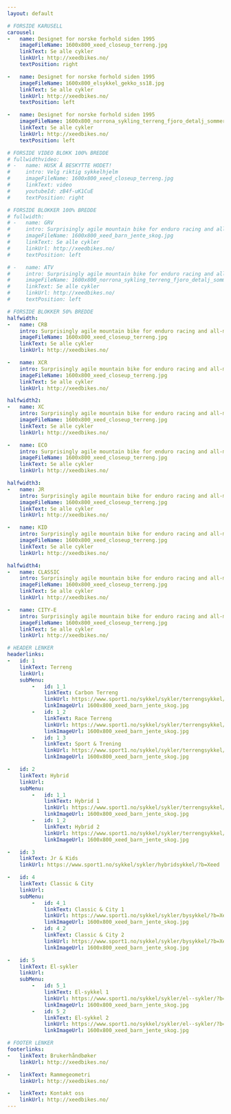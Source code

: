 ```yaml
---
layout: default

# FORSIDE KARUSELL
carousel:
-   name: Designet for norske forhold siden 1995
    imageFileName: 1600x800_xeed_closeup_terreng.jpg
    linkText: Se alle cykler
    linkUrl: http://xeedbikes.no/
    textPosition: right

-   name: Designet for norske forhold siden 1995
    imageFileName: 1600x800_elsykkel_gekko_ss18.jpg
    linkText: Se alle cykler
    linkUrl: http://xeedbikes.no/
    textPosition: left

-   name: Designet for norske forhold siden 1995
    imageFileName: 1600x800_norrona_sykling_terreng_fjoro_detalj_sommer.jpg
    linkText: Se alle cykler
    linkUrl: http://xeedbikes.no/
    textPosition: left

# FORSIDE VIDEO BLOKK 100% BREDDE 
# fullwidthvideo:
# -   name: HUSK Å BESKYTTE HODET!
#     intro: Velg riktig sykkelhjelm
#     imageFileName: 1600x800_xeed_closeup_terreng.jpg
#     linkText: video
#     youtubeId: zB4f-uK1CuE
#     textPosition: right

# FORSIDE BLOKKER 100% BREDDE 
# fullwidth:
# -   name: GRV
#     intro: Surprisingly agile mountain bike for enduro racing and all-mountain competitions
#     imageFileName: 1600x800_xeed_barn_jente_skog.jpg
#     linkText: Se alle cykler
#     linkUrl: http://xeedbikes.no/
#     textPosition: left

# -   name: ATV
#     intro: Surprisingly agile mountain bike for enduro racing and all-mountain competitions
#     imageFileName: 1600x800_norrona_sykling_terreng_fjoro_detalj_sommer.jpg
#     linkText: Se alle cykler
#     linkUrl: http://xeedbikes.no/
#     textPosition: left

# FORSIDE BLOKKER 50% BREDDE 
halfwidth:
-   name: CRB
    intro: Surprisingly agile mountain bike for enduro racing and all-mountain competitions
    imageFileName: 1600x800_xeed_closeup_terreng.jpg
    linkText: Se alle cykler
    linkUrl: http://xeedbikes.no/

-   name: XCR
    intro: Surprisingly agile mountain bike for enduro racing and all-mountain competitions
    imageFileName: 1600x800_xeed_closeup_terreng.jpg
    linkText: Se alle cykler
    linkUrl: http://xeedbikes.no/

halfwidth2:
-   name: XC
    intro: Surprisingly agile mountain bike for enduro racing and all-mountain competitions
    imageFileName: 1600x800_xeed_closeup_terreng.jpg
    linkText: Se alle cykler
    linkUrl: http://xeedbikes.no/

-   name: ECO
    intro: Surprisingly agile mountain bike for enduro racing and all-mountain competitions
    imageFileName: 1600x800_xeed_closeup_terreng.jpg
    linkText: Se alle cykler
    linkUrl: http://xeedbikes.no/

halfwidth3:
-   name: JR
    intro: Surprisingly agile mountain bike for enduro racing and all-mountain competitions
    imageFileName: 1600x800_xeed_closeup_terreng.jpg
    linkText: Se alle cykler
    linkUrl: http://xeedbikes.no/

-   name: KID
    intro: Surprisingly agile mountain bike for enduro racing and all-mountain competitions
    imageFileName: 1600x800_xeed_closeup_terreng.jpg
    linkText: Se alle cykler
    linkUrl: http://xeedbikes.no/

halfwidth4:
-   name: CLASSIC
    intro: Surprisingly agile mountain bike for enduro racing and all-mountain competitions
    imageFileName: 1600x800_xeed_closeup_terreng.jpg
    linkText: Se alle cykler
    linkUrl: http://xeedbikes.no/

-   name: CITY-E
    intro: Surprisingly agile mountain bike for enduro racing and all-mountain competitions
    imageFileName: 1600x800_xeed_closeup_terreng.jpg
    linkText: Se alle cykler
    linkUrl: http://xeedbikes.no/

# HEADER LENKER
headerlinks:
-   id: 1
    linkText: Terreng
    linkUrl: 
    subMenu:
        -   id: 1_1
            linkText: Carbon Terreng
            linkUrl: https://www.sport1.no/sykkel/sykler/terrengsykkel/?b=Xeed
            linkImageUrl: 1600x800_xeed_barn_jente_skog.jpg
        -   id: 1_2
            linkText: Race Terreng
            linkUrl: https://www.sport1.no/sykkel/sykler/terrengsykkel/?b=Xeed
            linkImageUrl: 1600x800_xeed_barn_jente_skog.jpg
        -   id: 1_3
            linkText: Sport & Trening
            linkUrl: https://www.sport1.no/sykkel/sykler/terrengsykkel/?b=Xeed
            linkImageUrl: 1600x800_xeed_barn_jente_skog.jpg

-   id: 2
    linkText: Hybrid
    linkUrl:
    subMenu:
        -   id: 1_1
            linkText: Hybrid 1
            linkUrl: https://www.sport1.no/sykkel/sykler/terrengsykkel/?b=Xeed
            linkImageUrl: 1600x800_xeed_barn_jente_skog.jpg
        -   id: 1_2
            linkText: Hybrid 2
            linkUrl: https://www.sport1.no/sykkel/sykler/terrengsykkel/?b=Xeed
            linkImageUrl: 1600x800_xeed_barn_jente_skog.jpg

-   id: 3
    linkText: Jr & Kids
    linkUrl: https://www.sport1.no/sykkel/sykler/hybridsykkel/?b=Xeed

-   id: 4
    linkText: Classic & City
    linkUrl:
    subMenu:
        -   id: 4_1
            linkText: Classic & City 1
            linkUrl: https://www.sport1.no/sykkel/sykler/bysykkel/?b=Xeed
            linkImageUrl: 1600x800_xeed_barn_jente_skog.jpg
        -   id: 4_2
            linkText: Classic & City 2
            linkUrl: https://www.sport1.no/sykkel/sykler/bysykkel/?b=Xeed
            linkImageUrl: 1600x800_xeed_barn_jente_skog.jpg

-   id: 5
    linkText: El-sykler
    linkUrl:
    subMenu:
        -   id: 5_1
            linkText: El-sykkel 1
            linkUrl: https://www.sport1.no/sykkel/sykler/el--sykler/?b=Xeed
            linkImageUrl: 1600x800_xeed_barn_jente_skog.jpg
        -   id: 5_2
            linkText: El-sykkel 2
            linkUrl: https://www.sport1.no/sykkel/sykler/el--sykler/?b=Xeed
            linkImageUrl: 1600x800_xeed_barn_jente_skog.jpg

# FOOTER LENKER
footerlinks:
-   linkText: Brukerhåndbøker
    linkUrl: http://xeedbikes.no/

-   linkText: Rammegeometri
    linkUrl: http://xeedbikes.no/

-   linkText: Kontakt oss
    linkUrl: http://xeedbikes.no/
---
```

